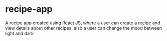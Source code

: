 # recipe-app
A recipe app created using React JS, where a user can create a recipe and view details about other recipes, also a user can change the mood between light and dark
